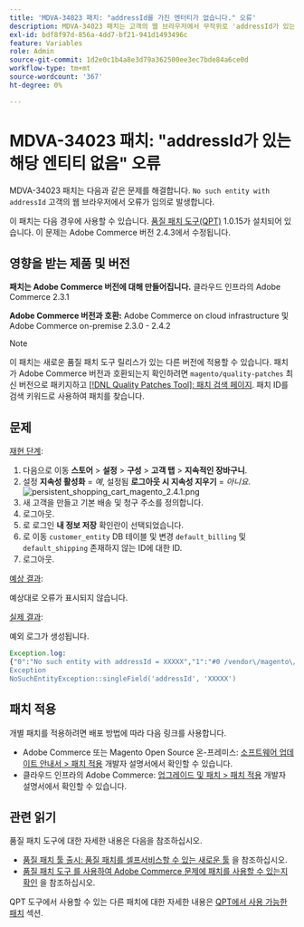 ```yaml
---
title: 'MDVA-34023 패치: "addressId를 가진 엔터티가 없습니다." 오류'
description: MDVA-34023 패치는 고객의 웹 브라우저에서 무작위로 'addressId가 있는 해당 엔티티 없음' 오류가 발생하는 문제를 해결합니다.
exl-id: bdf8f97d-856a-4dd7-bf21-941d1493496c
feature: Variables
role: Admin
source-git-commit: 1d2e0c1b4a8e3d79a362500ee3ec7bde84a6ce0d
workflow-type: tm+mt
source-wordcount: '367'
ht-degree: 0%

---
```


# MDVA-34023 패치: &quot;addressId가 있는 해당 엔티티 없음&quot; 오류

MDVA-34023 패치는 다음과 같은 문제를 해결합니다. `No such entity with addressId` 고객의 웹 브라우저에서 오류가 임의로 발생합니다.

이 패치는 다음 경우에 사용할 수 있습니다. [품질 패치 도구(QPT)](/help/announcements/adobe-commerce-announcements/magento-quality-patches-released-new-tool-to-self-serve-quality-patches.md) 1.0.15가 설치되어 있습니다. 이 문제는 Adobe Commerce 버전 2.4.3에서 수정됩니다.

## 영향을 받는 제품 및 버전

**패치는 Adobe Commerce 버전에 대해 만들어집니다.** 클라우드 인프라의 Adobe Commerce 2.3.1

**Adobe Commerce 버전과 호환:** Adobe Commerce on cloud infrastructure 및 Adobe Commerce on-premise 2.3.0 - 2.4.2

>[!NOTE]
>
>이 패치는 새로운 품질 패치 도구 릴리스가 있는 다른 버전에 적용할 수 있습니다. 패치가 Adobe Commerce 버전과 호환되는지 확인하려면 `magento/quality-patches` 최신 버전으로 패키지하고 [[!DNL Quality Patches Tool]: 패치 검색 페이지](https://devdocs.magento.com/quality-patches/tool.html#patch-grid). 패치 ID를 검색 키워드로 사용하여 패치를 찾습니다.

## 문제

<u>재현 단계</u>:

1. 다음으로 이동 **스토어** > **설정** > **구성** > **고객 탭** > **지속적인 장바구니**.
1. 설정 **지속성 활성화** = *예*, 설정됨 **로그아웃 시 지속성 지우기** = *아니요*.    ![persistent_shopping_cart_magento_2.4.1.png](/help/support-tools/patches-available-in-qpt-tool/assets/persistent_shopping_cart_magento_2.4.1.png)
1. 새 고객을 만들고 기본 배송 및 청구 주소를 정의합니다.
1. 로그아웃.
1. 로 로그인 **내 정보 저장** 확인란이 선택되었습니다.
1. 로 이동 `customer_entity` DB 테이블 및 변경 `default_billing` 및 `default_shipping` 존재하지 않는 ID에 대한 ID.
1. 로그아웃.

<u>예상 결과</u>:

예상대로 오류가 표시되지 않습니다.

<u>실제 결과</u>:

예외 로그가 생성됩니다.

```php
Exception.log:
{"0":"No such entity with addressId = XXXXX","1":"#0 /vendor\/magento\/module-customer\/Model\/AddressRegistry.php(49): Magento\\Framework
Exception
NoSuchEntityException::singleField('addressId', 'XXXXX')
```

## 패치 적용

개별 패치를 적용하려면 배포 방법에 따라 다음 링크를 사용합니다.

* Adobe Commerce 또는 Magento Open Source 온-프레미스: [소프트웨어 업데이트 안내서 > 패치 적용](https://devdocs.magento.com/guides/v2.4/comp-mgr/patching/mqp.html) 개발자 설명서에서 확인할 수 있습니다.
* 클라우드 인프라의 Adobe Commerce: [업그레이드 및 패치 > 패치 적용](https://devdocs.magento.com/cloud/project/project-patch.html) 개발자 설명서에서 확인할 수 있습니다.

## 관련 읽기

품질 패치 도구에 대한 자세한 내용은 다음을 참조하십시오.

* [품질 패치 툴 출시: 품질 패치를 셀프서비스할 수 있는 새로운 툴](/help/announcements/adobe-commerce-announcements/magento-quality-patches-released-new-tool-to-self-serve-quality-patches.md) 을 참조하십시오.
* [품질 패치 도구 를 사용하여 Adobe Commerce 문제에 패치를 사용할 수 있는지 확인](/help/support-tools/patches-available-in-qpt-tool/check-patch-for-magento-issue-with-magento-quality-patches.md) 을 참조하십시오.

QPT 도구에서 사용할 수 있는 다른 패치에 대한 자세한 내용은 [QPT에서 사용 가능한 패치](https://support.magento.com/hc/en-us/sections/360010506631-Patches-available-in-QPT-tool-) 섹션.
